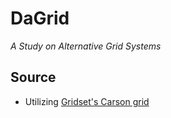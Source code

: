 # DaGrid
_A Study on Alternative Grid Systems_

## Source
- Utilizing [Gridset's Carson grid](https://gridsetapp.com/specs/carson/)